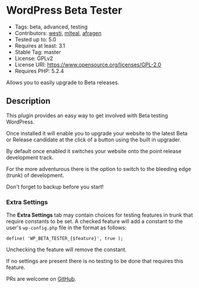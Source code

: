 # WordPress Beta Tester
* Tags: beta, advanced, testing
* Contributors: [westi](https://github.com/westi), [mlteal](https://github.com/mlteal), [afragen](https://github.com/afragen)
* Tested up to: 5.0
* Requires at least: 3.1
* Stable Tag: master
* License: GPLv2
* License URI: https://www.opensource.org/licenses/GPL-2.0
* Requires PHP: 5.2.4

Allows you to easily upgrade to Beta releases.

## Description
This plugin provides an easy way to get involved with Beta testing WordPress.

Once installed it will enable you to upgrade your website to the latest Beta or Release candidate at the click of a button using the built in upgrader.

By default once enabled it switches your website onto the point release development track.

For the more adventurous there is the option to switch to the bleeding edge (trunk) of development.

Don't forget to backup before you start!

### Extra Settings

The **Extra Settings** tab may contain choices for testing features in trunk that require constants to be set. A checked feature will add a constant to the user's `wp-config.php` file in the format as follows:

`define( 'WP_BETA_TESTER_{$feature}', true );`

Unchecking the feature will remove the constant.

If no settings are present there is no testing to be done that requires this feature.

PRs are welcome on [GitHub](https://github.com/afragen/wordpress-beta-tester).
